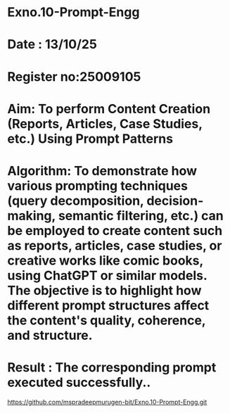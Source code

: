 # Exno.10-Prompt-Engg
# Date : 13/10/25
# Register no:25009105
# Aim: To perform Content Creation (Reports, Articles, Case Studies, etc.) Using Prompt Patterns

# Algorithm: To demonstrate how various prompting techniques (query decomposition, decision-making, semantic filtering, etc.) can be employed to create content such as reports, articles, case studies, or creative works like comic books, using ChatGPT or similar models. The objective is to highlight how different prompt structures affect the content's quality, coherence, and structure.


# Result :  The corresponding prompt executed successfully..
https://github.com/mspradeepmurugen-bit/Exno.10-Prompt-Engg.git

